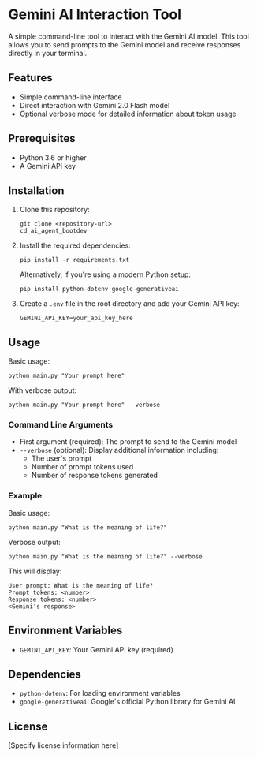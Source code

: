 # Gemini AI Interaction Tool

A simple command-line tool to interact with the Gemini AI model. This tool allows you to send prompts to the Gemini model and receive responses directly in your terminal.

## Features

- Simple command-line interface
- Direct interaction with Gemini 2.0 Flash model
- Optional verbose mode for detailed information about token usage

## Prerequisites

- Python 3.6 or higher
- A Gemini API key

## Installation

1. Clone this repository:
   ```
   git clone <repository-url>
   cd ai_agent_bootdev
   ```

2. Install the required dependencies:
   ```
   pip install -r requirements.txt
   ```
   
   Alternatively, if you're using a modern Python setup:
   ```
   pip install python-dotenv google-generativeai
   ```

3. Create a `.env` file in the root directory and add your Gemini API key:
   ```
   GEMINI_API_KEY=your_api_key_here
   ```

## Usage

Basic usage:
```
python main.py "Your prompt here"
```

With verbose output:
```
python main.py "Your prompt here" --verbose
```

### Command Line Arguments

- First argument (required): The prompt to send to the Gemini model
- `--verbose` (optional): Display additional information including:
  - The user's prompt
  - Number of prompt tokens used
  - Number of response tokens generated

### Example

Basic usage:
```
python main.py "What is the meaning of life?"
```

Verbose output:
```
python main.py "What is the meaning of life?" --verbose
```

This will display:
```
User prompt: What is the meaning of life?
Prompt tokens: <number>
Response tokens: <number>
<Gemini's response>
```

## Environment Variables

- `GEMINI_API_KEY`: Your Gemini API key (required)

## Dependencies

- `python-dotenv`: For loading environment variables
- `google-generativeai`: Google's official Python library for Gemini AI

## License

[Specify license information here]